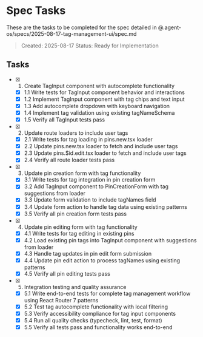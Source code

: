 # Spec Tasks

These are the tasks to be completed for the spec detailed in @.agent-os/specs/2025-08-17-tag-management-ui/spec.md

> Created: 2025-08-17
> Status: Ready for Implementation

## Tasks

- [x] 1. Create TagInput component with autocomplete functionality
  - [x] 1.1 Write tests for TagInput component behavior and interactions
  - [x] 1.2 Implement TagInput component with tag chips and text input
  - [x] 1.3 Add autocomplete dropdown with keyboard navigation
  - [x] 1.4 Implement tag validation using existing tagNameSchema
  - [x] 1.5 Verify all TagInput tests pass

- [x] 2. Update route loaders to include user tags
  - [x] 2.1 Write tests for tag loading in pins.new.tsx loader
  - [x] 2.2 Update pins.new.tsx loader to fetch and include user tags
  - [x] 2.3 Update pins.$id.edit.tsx loader to fetch and include user tags
  - [x] 2.4 Verify all route loader tests pass

- [x] 3. Update pin creation form with tag functionality
  - [x] 3.1 Write tests for tag integration in pin creation form
  - [x] 3.2 Add TagInput component to PinCreationForm with tag suggestions from loader
  - [x] 3.3 Update form validation to include tagNames field
  - [x] 3.4 Update form action to handle tag data using existing patterns
  - [x] 3.5 Verify all pin creation form tests pass

- [x] 4. Update pin editing form with tag functionality
  - [x] 4.1 Write tests for tag editing in existing pins
  - [x] 4.2 Load existing pin tags into TagInput component with suggestions from loader
  - [x] 4.3 Handle tag updates in pin edit form submission
  - [x] 4.4 Update pin edit action to process tagNames using existing patterns
  - [x] 4.5 Verify all pin editing tests pass

- [x] 5. Integration testing and quality assurance
  - [x] 5.1 Write end-to-end tests for complete tag management workflow using React Router 7 patterns
  - [x] 5.2 Test tag autocomplete functionality with local filtering
  - [x] 5.3 Verify accessibility compliance for tag input components
  - [x] 5.4 Run all quality checks (typecheck, lint, test, format)
  - [x] 5.5 Verify all tests pass and functionality works end-to-end